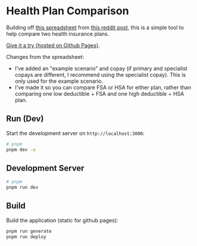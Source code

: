 # Health Plan Comparison

Building off [this spreadsheet](https://docs.google.com/spreadsheets/d/1EzbKIbU5MGzevr6Rncp5UmFVzFjZIksNJJ3RGqEhz2E/edit?usp=sharing) from [this reddit post](https://www.reddit.com/r/personalfinance/comments/2k3k78/trying_to_compare_health_insurance_plans/),
this is a simple tool to help compare two health insurance plans.

[Give it a try (hosted on Github Pages)](https://danpozmanter.github.io/health-plan-comparison/).

Changes from the spreadsheet:

* I've added an "example scenario" and copay (if primary and specialist copays are different, I recommend using the specialist copay). This is only used for the example scenario.
* I've made it so you can compare FSA or HSA for either plan, rather than comparing one low deductible + FSA and one high deductible + HSA plan.

## Run (Dev)

Start the development server on `http://localhost:3000`:

```bash
# pnpm
pnpm dev -o
```

## Development Server

```bash
# pnpm
pnpm run dev
```

## Build

Build the application (static for github pages):

```bash
pnpm run generate
pnpm run deploy
```
